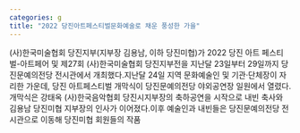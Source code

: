 ```yaml
---
categories: g
title: "2022 당진아트페스티벌문화예술로 채운 풍성한 가을"
---
```

(사)한국미술협회 당진지부(지부장 김용남, 이하 당진미협)가 2022 당진 아트 페스티벌-아트페어 및 제27회 (사)한국미술협회 당진지부전을 지난달 23일부터 29일까지 당진문예의전당 전시관에서 개최했다.지난달 24일 지역 문화예술인 및 기관·단체장이 자리한 가운데, 당진 아트페스티벌 개막식이 당진문예의전당 야외공연장 일원에서 열렸다. 개막식은 강태옥 (사)한국음악협회 당진시지부장의 축하공연을 시작으로 내빈 축사와 김용남 당진미협 지부장의 인사가 이어졌다.이후 예술인과 내빈들은 당진문예의전당 전시관으로 이동해 당진미협 회원들의 작품